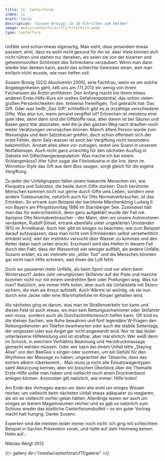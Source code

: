 ```yaml
---
title: 11. Cantorforum
index: 11
draft: false
description: "Susann Brosig: In 10 Schritten zum Helden"
image: media/cantorfora/cf11/titelbild.webp
type: cantorfora
---
```

Unfälle sind schon etwas eigenartig. Man sieht, dass jemandem etwas passiert, ahnt, dass es wohl nicht gesund für ihn ist, aber Viele können sich nicht rühren und stehen nur daneben, als seien sie von der bizarren und geheimnisvollen Schönheit des Schreckens verzaubert. Wenn man dann wieder klar denken kann, packt das schlechte Gewissen einen, weil man einfach nicht wusste, wie man helfen soll.

Susann Brosig (GCG Absolventin 2005), eine Fachfrau, wenn es um solche Angelegenheiten geht, ließ uns am 7.11.2012 ein wenig von ihrem Fachwissen als Ärztin profitieren. Den Anfang macht bei ihrem etwas anderen Erste-Hilfe-Kurs ein uraltes Gefahrenpotential, das schon vielen großen Persönlichkeiten den, teilweise freiwilligen, Tod gebracht hat: Das Gift. Oder was heißt „Das Gift“ schließlich gibt es ja unzählige verschiedene Gifte. Was also tun, wenn jemand vergiftet ist? Erbrechen ist meistens eine gute Idee, denn dann sind die Giftstoffe raus, aber davon ist bei Säuren und Basen ganz klar abzuraten, weil die ja den ganzen Weg nach draußen noch weiter Verätzungen verursachen können. Manch ältere Person würde zum Wasserglas und dem Salzstreuer greifen, doch schon offenbart sich der erste Fehler, denn Salz-wasser ist auch bei Vergiftung nicht besonders bekömmlich. Anstatt alles allein vor-zutragen, testet uns Suann in unserem Notfallwissen. Auch nicht ganz unwichtig für den nächsten Ausflug in Gebiete mit Giftschlangenpopulation: Was mache ich bei einem Schlangenbiss? Hier führt sogar die Filmindustrie in die Irre, denn im Winnetou-Style das Gift aus dem Biss saugen, sorgt gleich für die eigene Vergiftung.

Zu jeder der Unfallgruppen fallen einem bekannte Menschen ein, wie Kleopatra und Sokrates, die beide durch Gifte starben. Doch berühmte Menschen kommen nicht nur gerne durch Gifte ums Leben, sondern eine andere Todesursache, natürlich auch für Otto Normalverbraucher, ist das Ertrinken. So ertrank zum Beispiel der berühmte Märchenkönig Ludwig II. von Bayern am Pfingstsonntag 1886 im Starnberger See. Zumindest hält man das für wahrscheinlich, denn ganz aufgeklärt wurde der Fall nie. Apropos Otto Normalverbraucher – der Mann, dem wir unsere Automotoren verdanken, Rudolf Diesel, ertrank ebenfalls unter ungeklärten Umständen 1913 im Ärmelkanal. Auch hier gibt es einiges zu beachten, wie zum Beispiel darauf aufzupassen, dass man nicht vom Ertrinkenden selbst versehentlich ertränkt wird, weil der instinktiv versucht über Wasser zu kommen und den Retter dabei nach unten drückt. Erschwert wird das Helfen in diesem Fall durch den Fakt, dass der Wassertod viel weniger auffällt, als andere Unfälle. Susann erklärt, es sei vielmehr ein „stiller Tod“ und die Menschen könnten gar nicht nach Hilfe schreien, weil ihnen die Luft fehlt.

Doch wo passieren mehr Unfälle, als beim Sport und vor allem beim Wintersport? Jedes Jahr verunglücken Skifahrer auf der Piste und manche kommen nicht nur mit einem verdrehten Bein oder Prellungen weg. Was tut man? Natürlich, wie immer Hilfe holen, aber auch die Unfallstelle mit Skiern sichern, die man als Kreuz aufstellt. Auch Wärme ist wichtig, ob sie nun durch eine Jacke oder eine Warmhaltefolie im Körper gehalten wird.

Als nächstes ging es darum, was man im Straßenverkehr tun kann und dieses Feld ist auch etwas, wo man kein Rettungsschwimmer oder Skifahrer sein muss, sondern auch als Durchschnittsmensch helfen kann. Oft sind es die kleinen Sachen, wie Ruhe bewahren und fünf legendäre W-Fragen den Rettungsdiensten am Telefon beantworten oder auch die stabile Seitenlage, die vergessen oder aus Angst gar nicht angewandt wird. Nur ist das leider unterlassene Hilfeleistung und ist strafbar, aber mal ehrlich: Wer weiß denn im Schock, in welchem Verhältnis Beatmung und Herzdruckmassage gemacht werden müssen. Oder wer kann bei einem Unfall bitte „Staying Alive“ von den BeeGee´s singen oder summen, um ein Gefühl für den Rhythmus der Massage zu haben, ungeachtet der Tatsache, dass das extrem albern rüberkommt... Man muss ja nicht alle Einsatzwagentypen samt Abkürzung kennen, aber ein bisschen Überblick über die Thematik Erste-Hilfe sollte man haben und vielleicht noch einen Druckverband anlegen können. Ansonsten gilt natürlich, wie immer: Hilfe holen!

Am Ende des Vortrages waren wir dann alle wohl um einiges Wissen reicher, um vielleicht beim nächsten Unfall etwas adäquater zu reagieren, als wir es vielleicht vorher getan hätten. Allerdings waren wir auch um einiges an leerem Magenvolumen reicher und so gab es natürlich zum Schluss wieder das köstliche Cantorforumsbufett – so ein guter Vortrag macht halt hungrig. Danke Susann.

Experten sind die meisten leider immer noch nicht: Ich ging mit schlechtem Beispiel in Sachen Prävention voran, und hatte auf dem Heimweg keinen Helm auf...

Nikolas Weigt 2012

{{< gallery dir="/media/cantorfora/cf11/galerie" >}}
